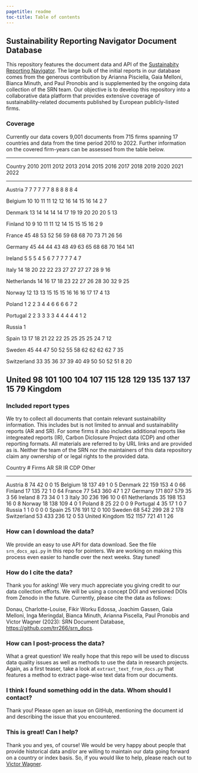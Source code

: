 ```yaml
---
pagetitle: readme
toc-title: Table of contents
---
```


## Sustainability Reporting Navigator Document Database

This repository features the document data and API of the [Sustainabity
Reporting Navigator](https://www.sustainabilityreportingnavigator.com).
The large bulk of the initial reports in our database comes from the
generous contribution by Arianna Pisciella, Gaia Melloni, Bianca Minuth,
and Paul Pronobis and is supplemented by the ongoing data collection of
the SRN team. Our objective is to develop this repository into a
collaborative data platform that provides extensive coverage of
sustainability-related documents published by European publicly-listed
firms.

### Coverage

Currently our data covers 9,001 documents from 715 firms spanning 17
countries and data from the time period 2010 to 2022. Further
information on the covered firm-years can be assessed from the table
below.

  --------------------------------------------------------------------------------------------------------
  Country         2010   2011   2012   2013   2014   2015   2016   2017   2018   2019   2020   2021   2022
  ------------- ------ ------ ------ ------ ------ ------ ------ ------ ------ ------ ------ ------ ------
  Austria            7      7      7      7      7      7      8      8      8      8      8             4

  Belgium           10     10     11     11     12     12     16     14     15     16     14      2      7

  Denmark           13     14     14     14     14     17     19     19     20     20     20      5     13

  Finland           10      9     10     11     11     12     14     15     15     15     16      2      9

  France            45     48     53     52     56     59     68     68     70     73     71     26     56

  Germany           45     44     44     43     48     49     63     65     68     68     70    164    141

  Ireland            5      5      5      4      5      6      7      7      7      7      7      4      7

  Italy             14     18     20     22     22     23     27     27     27     27     28      9     16

  Netherlands       14     16     17     18     23     22     27     26     28     30     32      9     25

  Norway            12     13     13     15     15     15     16     16     16     17     17      4     13

  Poland             1      2      2      3      4      4      6      6      6      6      7             2

  Portugal           2      2      3      3      3      3      4      4      4      4      4      1      2

  Russia             1                                                                              

  Spain             13     17     18     21     22     22     25     25     25     25     24      7     12

  Sweden            45     44     47     50     52     55     58     62     62     62     62      7     35

  Switzerland       33     35     36     37     39     40     49     50     50     52     51      8     20

  United            98    101    100    104    107    115    128    129    135    137    137     15     79
  Kingdom                                                                                           
  --------------------------------------------------------------------------------------------------------

### Included report types

We try to collect all documents that contain relevant sustainability
information. This includes but is not limited to annual and
sustainability reports (AR and SR). For some firms it also includes
additional reports like integreated reports (IR), Carbon Diclosure
Project data (CDP) and other reporting formats. All materials are
referred to by URL links and are provided as is. Neither the team of the
SRN nor the maintainers of this data repository claim any ownership of
or legal rights to the provided data.

  Country            \# Firms     AR    SR   IR   CDP   Other
  ---------------- ---------- ------ ----- ---- ----- -------
  Austria                   8     74    42    0     0      15
  Belgium                  18    137    49    1     0       5
  Denmark                  22    159   153    4     0      66
  Finland                  17    135    72    1     0      64
  France                   77    543   360   47     1      27
  Germany                 171    807   579   35     3      56
  Ireland                   8     73    34    0     1       3
  Italy                    30    236   196   10     0      61
  Netherlands              35    198   153   16     0       8
  Norway                   18    138   109    4     0       1
  Poland                    8     25    22    0     0       9
  Portugal                  4     35    17    1     0       7
  Russia                    1      1     0    0     0       0
  Spain                    25    176   191   12     0     100
  Sweden                   68    542   299   28     2     178
  Switzerland              53    433   236   12     0      53
  United Kingdom          152   1157   721   41     1      26

### How can I download the data?

We provide an easy to use API for data download. See the file
`srn_docs_api.py` in this repo for pointers. We are working on making
this process even easier to handle over the next weeks. Stay tuned!

### How do I cite the data?

Thank you for asking! We very much appreciate you giving credit to our
data collection efforts. We will be using a concept DOI and versioned
DOIs from Zenodo in the future. Currently, please cite the data as
follows:

Donau, Charlotte-Louise, Fikir Worku Edossa, Joachim Gassen, Gaia
Melloni, Inga Meringdal, Bianca Minuth, Arianna Piscella, Paul Pronobis
and Victor Wagner (2023): SRN Document Database,
https://github.com/trr266/srn_docs.

### How can I post-process the data?

What a great question! We really hope that this repo will be used to
discuss data quality issues as well as methods to use the data in
research projects. Again, as a first teaser, take a look at
`extraxt_text_from_docs.py` that features a method to extract page-wise
text data from our documents.

### I think I found something odd in the data. Whom should I contact?

Thank you! Please open an issue on GitHub, mentioning the document id
and describing the issue that you encountered.

### This is great! Can I help?

Thank you and yes, of course! We would be very happy about people that
provide historical data and/or are willing to maintain our data going
forward on a country or index basis. So, if you would like to help,
please reach out to [Victor Wagner](victor.wagner@lmu.de).
